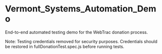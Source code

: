 # Vermont_Systems_Automation_Demo
 End-to-end automated testing demo for the WebTrac donation process.

Note: Testing credentials removed for security purposes. Credentials should be restored in fullDonationTest.spec.js before running tests.

